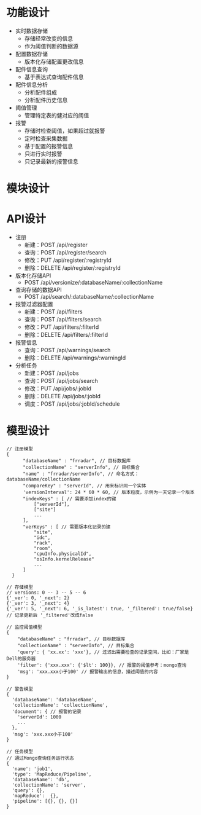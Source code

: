 功能设计
========

-   实时数据存储
    -   存储经常改变的信息
    -   作为阈值判断的数据源
-   配置数据存储
    -   版本化存储配置更改信息
-   配件信息查询
    -   基于表达式查询配件信息
-   配件信息分析
    -   分析配件组成
    -   分析配件历史信息
-   阈值管理
    -   管理特定表的健对应的阈值
-   报警
    -   存储时检查阈值，如果超过就报警
    -   定时检查采集数据
    -   基于配置的报警信息
    -   只进行实时报警
    -   只记录最新的报警信息

模块设计
========

API设计
=======
* 注册
  - 新建：POST /api/register
  - 查询：POST /api/register/search
  - 修改：PUT /api/register/:registryId
  - 删除：DELETE /api/register/:registryId
* 版本化存储API
  - POST /api/versionize/:databaseName/:collectionName
* 查询存储的数据API
  - POST /api/search/:databaseName/:collectionName
* 报警过滤器配置
  - 新建：POST /api/filters
  - 查询：POST /api/filters/search
  - 修改：PUT /api/filters/:filterId
  - 删除：DELETE /api/filters/:filterId
* 报警信息
  - 查询：POST /api/warnings/search
  - 删除：DELETE /api/warnings/:warningId
* 分析任务
  - 新建：POST /api/jobs
  - 查询：POST /api/jobs/search
  - 修改：PUT /api/jobs/:jobId
  - 删除：DELETE /api/jobs/:jobId
  - 调度：POST /api/jobs/:jobId/schedule

模型设计
========

```
// 注册模型
{
      "databaseName" : "frradar", // 目标数据库
      "collectionName" : "serverInfo", // 目标集合
      "name" : "frradar/serverInfo", // 命名方式： databaseName/collectionName
      "compareKey" : "serverId", // 用来标识同一个实体
      'versionInterval': 24 * 60 * 60, // 版本粒度，示例为一天记录一个版本
      "indexKeys" : [ // 需要添加index的键
          ["serverId"],
          ["site"]
          ...
      ],
      "verKeys" : [ // 需要版本化记录的建
          "site",
          "idc",
          "rack",
          "room",
          "cpuInfo.physicalId",
          "osInfo.kernelRelease"
          ...
      ]
  }

// 存储模型
// versions: 0 -- 3 -- 5 -- 6
{'_ver': 0, '_next': 2}
{'_ver': 3, '_next': 4}
{'_ver': 5, '_next': 6, '_is_latest': true, '_filtered': true/false} // 记录更新后 '_filtered'改成false

// 监控阈值模型
{ 
    "databaseName" : "frradar", // 目标数据库
    "collectionName" : "serverInfo", // 目标集合
    'query': { 'xx.xx': 'xxx'}, // 过滤出需要检查的记录空间，比如：厂家是Dell的服务器
    'filter': {'xxx.xxx': {'$lt': 100}}, // 报警的阈值参考：mongo查询
    'msg': 'xxx.xxx小于100' // 报警输出的信息，描述阈值的内容
}

// 警告模型
{
  'databaseName': 'databaseName',
  'collectionName': 'collectionName',
  'document': { // 报警的记录
    'serverId': 1000
    ...
  },
  'msg': 'xxx.xxx小于100'
}

// 任务模型
// 通过Mongo查询任务运行状态
{
  'name': 'job1',
  'type': 'MapReduce/Pipeline',
  'databaseName': 'db',
  'collectionName': 'server',
  'query': {},
  'mapReduce':  {},
  'pipeline': [{}, {}, {}]
}

```

